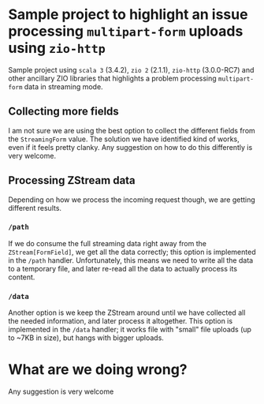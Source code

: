 # Sample project to highlight an issue processing `multipart-form` uploads using `zio-http`

Sample project using `scala 3` (3.4.2), `zio 2` (2.1.1), `zio-http` (3.0.0-RC7) and other ancillary ZIO libraries that highlights a problem processing `multipart-form` data in streaming mode.

## Collecting more fields
I am not sure we are using the best option to collect the different fields from the `StreamingForm` value.
The solution we have identified kind of works, even if it feels pretty clanky.
Any suggestion on how to do this differently is very welcome.

## Processing ZStream data
Depending on how we process the incoming request though, we are getting different results.

### `/path`
If we do consume the full streaming data right away from the `ZStream[FormField]`, we get all the data correctly; this option is implemented in the `/path` handler.
Unfortunately, this means we need to write all the data to a temporary file, and later re-read all the data to actually process its content.

### `/data`
Another option is we keep the ZStream around until we have collected all the needed information, and later process it altogether.
This option is implemented in the `/data` handler; it works file with "small" file uploads (up to ~7KB in size), but hangs with bigger uploads.

# What are we doing wrong?

Any suggestion is very welcome